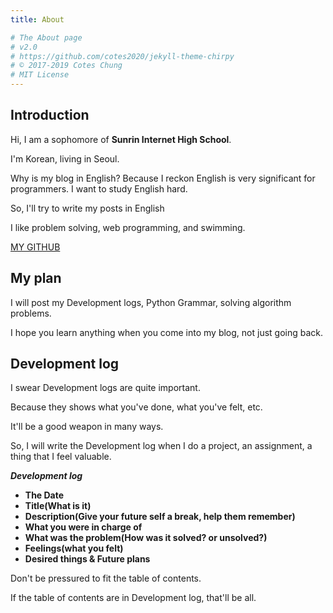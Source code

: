 ```yaml
---
title: About

# The About page
# v2.0
# https://github.com/cotes2020/jekyll-theme-chirpy
# © 2017-2019 Cotes Chung
# MIT License
---
```


## Introduction

Hi, I am a sophomore of **Sunrin Internet High School**.

I'm Korean, living in Seoul.

Why is my blog in English? Because I reckon English is very significant for programmers. I want to study English hard.

So, I'll try to write my posts in English

I like problem solving, web programming, and swimming.

[MY GITHUB](https://github.com/rlapo213)


## My plan

I will post my Development logs, Python Grammar, solving algorithm problems.

I hope you learn anything when you come into my blog, not just going back.


## Development log

I swear Development logs are quite important. 

Because they shows what you've done, what you've felt, etc.

It'll be a good weapon in many ways.

So, I will write the Development log when I do a project, an assignment, a thing that I feel valuable.


***Development log***
 - **The Date**
 - **Title(What is it)**
 - **Description(Give your future self a break, help them remember)**
 - **What you were in charge of**
 - **What was the problem(How was it solved? or unsolved?)**
 - **Feelings(what you felt)**
 - **Desired things & Future plans**


Don't be pressured to fit the table of contents.

If the table of contents are in Development log, that'll be all.
